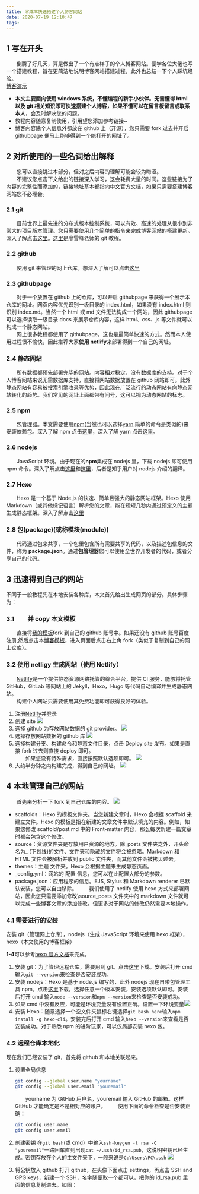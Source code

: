 ```yaml
---
title: 零成本快速搭建个人博客网站
date: 2020-07-19 12:10:47
tags:
---
```


## 1 写在开头

&emsp;&emsp;倒腾了好几天，算是做出了一个有点样子的个人博客网站。便学各位大佬也写一个搭建教程，旨在更简洁地说明博客网站搭建过程，此外也总结一下个人踩坑经验。  
[博客演示](https://njulhy.com)

- **本文主要面向使用 windows 系统，不懂编程的新手小伙伴。**无需懂得 html 以及 git 相关知识即可快速搭建个人博客，如果不懂可以在留言板**留言或联系本人**，会及时解决您的问题。
- 教程内容随意复制使用，引用望您添加参考链接~
- 博客内容除个人信息外都放在 github 上（开源），您只需要 fork 过去并开启 githubpage 便马上能够得到一个能打开的网址了。

## 2 对所使用的一些名词给出解释

&emsp;&emsp;您可以直接跳过本部分，但对之后内容的理解可能会较为晦涩。  
&emsp;&emsp;不建议您点击下文给出的链接深入学习，这会耗费大量的时间。这些链接为了内容的完整性而添加的，链接地址基本都指向中文官方文档，如果只需要搭建博客网站您不必理会。

### 2.1 git

&emsp;&emsp;目前世界上最先进的分布式版本控制系统，可以有效、高速的处理从很小到非常大的项目版本管理。您只需要使用几个简单的指令来完成博客网站的搭建更新。深入了解点击[这里](https://git-scm.com/book/zh/v2/%E8%B5%B7%E6%AD%A5-Git-%E6%98%AF%E4%BB%80%E4%B9%88%EF%BC%9F)。[这里](https://www.liaoxuefeng.com/wiki/896043488029600)是廖雪峰老师的 git 教程。

### 2.2 github

&emsp;&emsp;使用 git 来管理的网上仓库。想深入了解可以点击[这里](https://www.githubs.cn/post/what-is-github)

### 2.3 githubpage

&emsp;&emsp;对于一个放置在 github 上的仓库，可以开启 githubpage 来获得一个展示本仓库的网址。网页内容优先识别一级目录的 index.html，如果没有 index.html 则识别 index.md。当然一个 html 或 md 文件无法构成一个网站，因此 githubpage 可以选择读取一级目录 docs 来展示仓库内容，这样 html、css、js 等文件就可以构成一个静态网站。  
&emsp;&emsp;网上很多教程都使用了 githubpage，这也是最简单快速的方式。然而本人使用过程很不愉快，因此推荐大家**使用 netlify**来部署得到一个自己的网址。

### 2.4 静态网站

&emsp;&emsp;所有数据都预先部署完毕的网站。内容相对稳定，没有数据库的支持。对于个人博客网站来说无需数据库支持，直接将网站数据放置在 github 网站即可。此外静态网站有容易被搜索引擎收录等优势，因此现在广泛流行的动态网站有向静态网站转化的趋势。我们常见的网址上面都带有问号，这可以视为动态网站的标志。

### 2.5 npm

&emsp;&emsp;包管理器。本文需要使用[npm](https://www.npmjs.cn/getting-started/what-is-npm/)(当然也可以选择[yarn](https://classic.yarnpkg.com/zh-Hans/docs/getting-started),简单的命令是类似的)来安装依赖包。深入了解 npm 点击[这里](https://www.npmjs.cn/getting-started/what-is-npm/)，深入了解 yarn 点击[这里](https://classic.yarnpkg.com/zh-Hant/docs/getting-started)。

### 2.6 nodejs

&emsp;&emsp;JavaScript 环境。由于现在的**npm**集成在 nodejs 里，下载 nodejs 即可使用 npm 命令。深入了解点击[这里](https://nodejs.org/zh-cn/docs/guides/getting-started-guide/)和[这里](https://www.zhihu.com/question/33578075)，后者是知乎用户对 nodejs 介绍的翻译。

### 2.7 Hexo

&emsp;&emsp;Hexo 是一个基于 Node.js 的快速、简单且强大的静态网站框架。Hexo 使用 Markdown（或其他标记语言）解析您的文章，能在短短几秒内通过预定义的主题生成静态框架。深入了解点击[这里](https://hexo.io/zh-cn/docs/)

### 2.8 包(package)(或称模块(module))

&emsp;&emsp;代码通过包来共享，一个包里包含所有需要共享的代码，以及描述包信息的文件，称为 **package.json**。通过**包管理器**您可以使用全世界开发者的代码，或者分享自己的代码。

## 3 迅速得到自己的网站

不同于一般教程先在本地安装各种库，本文首先给出生成网页的部分。具体步骤为：

### 3.1 &emsp;&emsp;并 copy 本文模板

&emsp;&emsp;直接将[我的模板](https://github.com/njulhy/Blog_template)fork 到自己的 github 账号中。如果还没有 github 账号百度注册,然后点击本[博客模板](https://github.com/njulhy/Blog_template)，进入页面后点击右上角 fork（类似于复制到自己的网上仓库）。

### 3.2 使用 netligy 生成网站（使用 Netlify）

&emsp;&emsp;[Netlify](https://www.netlify.com/)是一个提供静态资源网络托管的综合平台，提供 CI 服务，能够将托管 GitHub，GitLab 等网站上的 Jekyll，Hexo，Hugo 等代码自动编译并生成静态网站。  
&emsp;&emsp;构建个人网站只需要使用其免费功能即可获得良好的体验。

1. 注册[Netlify](https://www.netlify.com/)并登录
2. 创建 site
   <img src="https://s1.ax1x.com/2020/07/19/UWdoSx.jpg">
3. 选择 github 为存放网站数据的 git provider。
   <img src="https://s1.ax1x.com/2020/07/19/UWdhk9.jpg">
4. 选择存放网站数据的 github 库
   <img src="https://s1.ax1x.com/2020/07/19/UWwg3t.jpg">
5. 选择构建分支、构建命令和静态文件目录，点击 Deploy site 发布。如果是直接 fork 过去则直接 deploy 即可。  
   &emsp;&emsp;如果您没有特殊需求，直接按照默认选项即可。
   <img src="https://s1.ax1x.com/2020/07/19/UWwLvV.jpg">
6. 大约半分钟之内构建完成，得到自己的网址。
   <img src="https://s1.ax1x.com/2020/07/19/UWwCX8.jpg">

## 4 本地管理自己的网站

&emsp;&emsp;首先来分析一下 fork 到自己仓库的内容。
<img src="https://s1.ax1x.com/2020/07/19/UWccXn.png">

- scaffolds：Hexo 的模板文件夹。当您新建文章时，Hexo 会根据 scaffold 来建立文件。Hexo 的模板是指在新建的文章文件中默认填充的内容。例如，如果您修改 scaffold/post.md 中的 Front-matter 内容，那么每次新建一篇文章时都会包含这个修改。
- source：资源文件夹是存放用户资源的地方。除\_posts 文件夹之外，开头命名为\_ (下划线)的文件、文件夹和隐藏的文件将会被忽略。Markdown 和 HTML 文件会被解析并放到 public 文件夹，而其他文件会被拷贝过去。
- themes：主题 文件夹。Hexo 会根据主题来生成静态页面。
- \_config.yml：网站的 配置 信息，您可以在此配置大部分的参数。
- package.json：应用程序的信息。EJS, Stylus 和 Markdown renderer 已默认安装，您可以自由移除。
  &emsp;&emsp;我们使用了 netlify 使用 hexo 方式来部署网站，因此您只需要添加修改\source_posts 文件夹中的 markdown 文件就可以完成一些博客文章的添加修改。但更多对于网站的修改仍然需要本地操作。

### 4.1 需要进行的安装

安装 git（管理网上仓库），nodejs（生成 JavaScript 环境来使用 hexo 框架），hexo（本文使用的博客框架）

**1-4**可以参考[hexo 官方文档](https://hexo.io/zh-cn/docs/)来完成。

1. 安装 git：为了管理远程仓库，需要用到 git。点击[这里](https://git-scm.com/download)下载。安装后打开 cmd 输入`git --version`来检查是否安装成功。
2. 安装 nodejs：Hexo 是基于 node.js 编写的，此外 nodejs 现在自带包管理工具 npm。点击[这里](http://nodejs.cn/download/)下载，选择任意一个版本安装，安装选项默认即可。安装后打开 cmd 输入`node --version`和`npm --version`来检查是否安装成功。
3. 如果 cmd 中没有反应，可能是环境变量没有设置正确。设置一下环境变量<img src="https://s1.ax1x.com/2020/07/19/UWIVpV.jpg">
4. 安装 Hexo：随意选择一个空文件夹鼠标右键选择`git bash here`输入`npm install -g hexo-cli`。安装完后打开 cmd 输入`hexo --version`来查看是否安装成功。对于熟悉 npm 的进阶玩家，可以仅局部安装 hexo 包。

### 4.2 远程仓库本地化

现在我们已经安装了 git，首先将 github 和本地关联起来。

1. 设置全局信息

   ```bash
   git config --global user.name "yourname"
   git config --global user.email "youremail"
   ```

   &emsp;&emsp;yourname 为 GitHub 用户名，youremail 输入 GitHub 的邮箱。这样 GitHub 才能确定是不是相对应的账户。
   &emsp;&emsp;使用下面的命令检查是否安装正确：

   ```bash
   git config user.name
   git config user.email
   ```

2. 创建密钥
   在`git bash`(或 cmd）中输入`ssh-keygen -t rsa -C "youremail"`一路回车直到出现`cat ~/.ssh/id_rsa.pub`，这说明密钥已经生成。密钥存放在个人的主文件夹下，一般来说是`C:\Users\PC\.ssh`
   <img src="https://s1.ax1x.com/2020/07/19/UWbLkQ.png">
3. 将公钥放入 github
   打开 github，在头像下面点击 settings，再点击 SSH and GPG keys，新建一个 SSH，名字随便取一个都可以，把你的 id_rsa.pub 里面的信息复制进去。如图：
